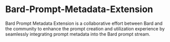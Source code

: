 # Bard-Prompt-Metadata-Extension
Bard Prompt Metadata Extension is a collaborative effort between Bard and the community to enhance the prompt creation and utilization experience by seamlessly integrating prompt metadata into the Bard prompt stream.
